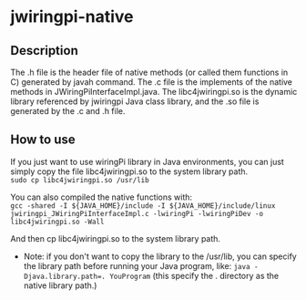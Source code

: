 # jwiringpi-native
## Description
The .h file is the header file of native methods (or called them functions in C) generated by javah command.
The .c file is the implements of the native methods in JWiringPiInterfaceImpl.java.
The libc4jwiringpi.so is the dynamic library referenced by jwiringpi Java class library, and the .so file is generated by the .c and .h file.

## How to use
If you just want to use wiringPi library in Java environments, you can just simply copy the file libc4jwiringpi.so to the system library path.<br />
        `sudo cp libc4jwiringpi.so /usr/lib`

You can also compiled the native functions with:<br />
        `gcc -shared -I ${JAVA_HOME}/include -I ${JAVA_HOME}/include/linux  jwiringpi_JWiringPiInterfaceImpl.c -lwiringPi -lwiringPiDev -o libc4jwiringpi.so -Wall
`


And then cp libc4jwiringpi.so to the system library path.
*   Note: if you don't want to copy the library to the /usr/lib, you can specify the library path before running your Java program, like:
         `java -Djava.library.path=. YouProgram`
         (this specify the . directory as the native library path.)
